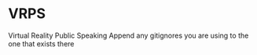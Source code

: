 # VRPS
Virtual Reality Public Speaking
Append any gitignores you are using to the one that exists there
